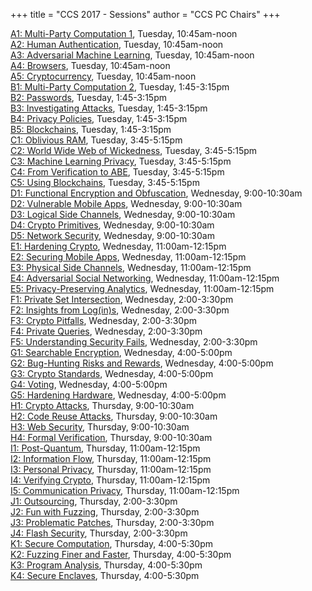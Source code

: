 
+++
title = "CCS 2017 - Sessions"
author = "CCS PC Chairs"
+++
<p>
<a href="/session-A1">A1: Multi-Party Computation 1</a>, Tuesday, 10:45am-noon<br><a href="/session-A2">A2: Human Authentication</a>, Tuesday, 10:45am-noon<br><a href="/session-A3">A3: Adversarial Machine Learning</a>, Tuesday, 10:45am-noon<br><a href="/session-A4">A4: Browsers</a>, Tuesday, 10:45am-noon<br><a href="/session-A5">A5: Cryptocurrency</a>, Tuesday, 10:45am-noon<br><a href="/session-B1">B1: Multi-Party Computation 2</a>, Tuesday, 1:45-3:15pm<br><a href="/session-B2">B2: Passwords</a>, Tuesday, 1:45-3:15pm<br><a href="/session-B3">B3: Investigating Attacks</a>, Tuesday, 1:45-3:15pm<br><a href="/session-B4">B4: Privacy Policies</a>, Tuesday, 1:45-3:15pm<br><a href="/session-B5">B5: Blockchains</a>, Tuesday, 1:45-3:15pm<br><a href="/session-C1">C1: Oblivious RAM</a>, Tuesday, 3:45-5:15pm<br><a href="/session-C2">C2: World Wide Web of Wickedness</a>, Tuesday, 3:45-5:15pm<br><a href="/session-C3">C3: Machine Learning Privacy</a>, Tuesday, 3:45-5:15pm<br><a href="/session-C4">C4: From Verification to ABE</a>, Tuesday, 3:45-5:15pm<br><a href="/session-C5">C5: Using Blockchains</a>, Tuesday, 3:45-5:15pm<br><a href="/session-D1">D1: Functional Encryption and Obfuscation</a>, Wednesday, 9:00-10:30am<br><a href="/session-D2">D2: Vulnerable Mobile Apps</a>, Wednesday, 9:00-10:30am<br><a href="/session-D3">D3: Logical Side Channels</a>, Wednesday, 9:00-10:30am<br><a href="/session-D4">D4: Crypto Primitives</a>, Wednesday, 9:00-10:30am<br><a href="/session-D5">D5: Network Security</a>, Wednesday, 9:00-10:30am<br><a href="/session-E1">E1: Hardening Crypto</a>, Wednesday, 11:00am-12:15pm<br><a href="/session-E2">E2: Securing Mobile Apps</a>, Wednesday, 11:00am-12:15pm<br><a href="/session-E3">E3: Physical Side Channels</a>, Wednesday, 11:00am-12:15pm<br><a href="/session-E4">E4: Adversarial Social Networking</a>, Wednesday, 11:00am-12:15pm<br><a href="/session-E5">E5: Privacy-Preserving Analytics</a>, Wednesday, 11:00am-12:15pm<br><a href="/session-F1">F1: Private Set Intersection</a>, Wednesday, 2:00-3:30pm<br><a href="/session-F2">F2: Insights from Log(in)s</a>, Wednesday, 2:00-3:30pm<br><a href="/session-F3">F3: Crypto Pitfalls</a>, Wednesday, 2:00-3:30pm<br><a href="/session-F4">F4: Private Queries</a>, Wednesday, 2:00-3:30pm<br><a href="/session-F5">F5: Understanding Security Fails</a>, Wednesday, 2:00-3:30pm<br><a href="/session-G1">G1: Searchable Encryption</a>, Wednesday, 4:00-5:00pm<br><a href="/session-G2">G2: Bug-Hunting Risks and Rewards</a>, Wednesday, 4:00-5:00pm<br><a href="/session-G3">G3: Crypto Standards</a>, Wednesday, 4:00-5:00pm<br><a href="/session-G4">G4: Voting</a>, Wednesday, 4:00-5:00pm<br><a href="/session-G5">G5: Hardening Hardware</a>, Wednesday, 4:00-5:00pm<br><a href="/session-H1">H1: Crypto Attacks</a>, Thursday, 9:00-10:30am<br><a href="/session-H2">H2: Code Reuse Attacks</a>, Thursday, 9:00-10:30am<br><a href="/session-H3">H3: Web Security</a>, Thursday, 9:00-10:30am<br><a href="/session-H4">H4: Formal Verification</a>, Thursday, 9:00-10:30am<br><a href="/session-I1">I1: Post-Quantum</a>, Thursday, 11:00am-12:15pm<br><a href="/session-I2">I2: Information Flow</a>, Thursday, 11:00am-12:15pm<br><a href="/session-I3">I3: Personal Privacy</a>, Thursday, 11:00am-12:15pm<br><a href="/session-I4">I4: Verifying Crypto</a>, Thursday, 11:00am-12:15pm<br><a href="/session-I5">I5: Communication Privacy</a>, Thursday, 11:00am-12:15pm<br><a href="/session-J1">J1: Outsourcing</a>, Thursday, 2:00-3:30pm<br><a href="/session-J2">J2: Fun with Fuzzing</a>, Thursday, 2:00-3:30pm<br><a href="/session-J3">J3: Problematic Patches</a>, Thursday, 2:00-3:30pm<br><a href="/session-J4">J4: Flash Security</a>, Thursday, 2:00-3:30pm<br><a href="/session-K1">K1: Secure Computation</a>, Thursday, 4:00-5:30pm<br><a href="/session-K2">K2: Fuzzing Finer and Faster</a>, Thursday, 4:00-5:30pm<br><a href="/session-K3">K3: Program Analysis</a>, Thursday, 4:00-5:30pm<br><a href="/session-K4">K4: Secure Enclaves</a>, Thursday, 4:00-5:30pm<br>